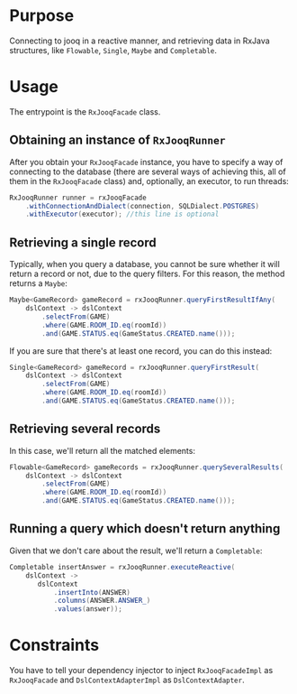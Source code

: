 # Purpose

Connecting to jooq in a reactive manner, and retrieving data in
RxJava structures, like `Flowable`, `Single`, `Maybe` and 
`Completable`.

# Usage

The entrypoint is the `RxJooqFacade` class.

## Obtaining an instance of `RxJooqRunner`

After you obtain your `RxJooqFacade` instance, you have to specify
a way of connecting to the database (there are several ways of 
achieving this, all of them in the `RxJooqFacade` class) and, 
optionally, an executor, to run threads:

```java
RxJooqRunner runner = rxJooqFacade
    .withConnectionAndDialect(connection, SQLDialect.POSTGRES)
    .withExecutor(executor); //this line is optional
```

## Retrieving a single record

Typically, when you query a database, you cannot be sure whether
it will return a record or not, due to the query filters. For this
reason, the method returns a `Maybe`:

```java
Maybe<GameRecord> gameRecord = rxJooqRunner.queryFirstResultIfAny(
    dslContext -> dslContext
        .selectFrom(GAME)
        .where(GAME.ROOM_ID.eq(roomId))
        .and(GAME.STATUS.eq(GameStatus.CREATED.name()));
```

If you are sure that there's at least one record, you can do this instead:

```java
Single<GameRecord> gameRecord = rxJooqRunner.queryFirstResult(
    dslContext -> dslContext
        .selectFrom(GAME)
        .where(GAME.ROOM_ID.eq(roomId))
        .and(GAME.STATUS.eq(GameStatus.CREATED.name()));
```

## Retrieving several records

In this case, we'll return all the matched elements:

```java
Flowable<GameRecord> gameRecords = rxJooqRunner.querySeveralResults(
    dslContext -> dslContext
        .selectFrom(GAME)
        .where(GAME.ROOM_ID.eq(roomId))
        .and(GAME.STATUS.eq(GameStatus.CREATED.name()));
```

## Running a query which doesn't return anything

Given that we don't care about the result, we'll return a
`Completable`:

```java
Completable insertAnswer = rxJooqRunner.executeReactive(
    dslContext ->
       dslContext
           .insertInto(ANSWER)
           .columns(ANSWER.ANSWER_)
           .values(answer));
```

# Constraints

You have to tell your dependency injector to inject 
`RxJooqFacadeImpl` as `RxJooqFacade` and
`DslContextAdapterImpl` as `DslContextAdapter`.


